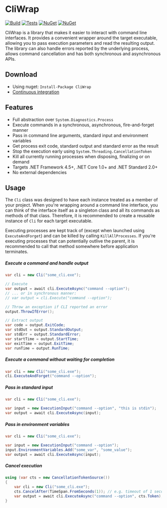 # CliWrap

[![Build](https://img.shields.io/appveyor/ci/Tyrrrz/CliWrap/master.svg)](https://ci.appveyor.com/project/Tyrrrz/CliWrap)
[![Tests](https://img.shields.io/appveyor/tests/Tyrrrz/CliWrap/master.svg)](https://ci.appveyor.com/project/Tyrrrz/CliWrap)
[![NuGet](https://img.shields.io/nuget/v/CliWrap.svg)](https://nuget.org/packages/CliWrap)
[![NuGet](https://img.shields.io/nuget/dt/CliWrap.svg)](https://nuget.org/packages/CliWrap)

CliWrap is a library that makes it easier to interact with command line interfaces. It provides a convenient wrapper around the target executable, allowing you to pass execution parameters and read the resulting output. The library can also handle errors reported by the underlying process, allows command cancellation and has both synchronous and asynchronous APIs.

## Download

- Using nuget: `Install-Package CliWrap`
- [Continuous integration](https://ci.appveyor.com/project/Tyrrrz/CliWrap)

## Features

- Full abstraction over `System.Diagnostics.Process`
- Execute commands in a synchronous, asynchronous, fire-and-forget manner
- Pass in command line arguments, standard input and environment variables
- Get process exit code, standard output and standard error as the result
- Stop the execution early using `System.Threading.CancellationToken`
- Kill all currently running processes when disposing, finalizing or on demand
- Targets .NET Framework 4.5+, .NET Core 1.0+ and .NET Standard 2.0+
- No external dependencies

## Usage

The `Cli` class was designed to have each instance treated as a member of your project. When you're wrapping around a command line interface, you can think of the interface itself as a singleton class and all its commands as methods of that class. Therefore, it is recommended to create a reusable instance of `Cli` for each target executable.

Executing processes are kept track of (except when launched using `ExecuteAndForget`) and can be killed by calling `KillAllProcesses`. If you're executing processes that can potentially outlive the parent, it is recommended to call that method somewhere before application terminates.

##### Execute a command and handle output

```c#
var cli = new Cli("some_cli.exe");

// Execute
var output = await cli.ExecuteAsync("command --option");
// ... or in synchronous manner:
// var output = cli.Execute("command --option");

// Throw an exception if CLI reported an error
output.ThrowIfError();

// Extract output
var code = output.ExitCode;
var stdOut = output.StandardOutput;
var stdErr = output.StandardError;
var startTime = output.StartTime;
var exitTime = output.ExitTime;
var runTime = output.RunTime;
```

##### Execute a command without waiting for completion

```c#
var cli = new Cli("some_cli.exe");
cli.ExecuteAndForget("command --option");
```

##### Pass in standard input

```c#
var cli = new Cli("some_cli.exe");

var input = new ExecutionInput("command --option", "this is stdin");
var output = await cli.ExecuteAsync(input);
```

##### Pass in environment variables

```c#
var cli = new Cli("some_cli.exe");

var input = new ExecutionInput("command --option");
input.EnvironmentVariables.Add("some_var", "some_value");
var output = await cli.ExecuteAsync(input);
```

##### Cancel execution

```c#
using (var cts = new CancellationTokenSource())
{
    var cli = new Cli("some_cli.exe");
    cts.CancelAfter(TimeSpan.FromSeconds(1)); // e.g. timeout of 1 second
    var output = await cli.ExecuteAsync("command --option", cts.Token);
}
```
